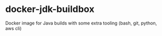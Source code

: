 # docker-jdk-buildbox
Docker image for Java builds with some extra tooling (bash, git, python, aws cli)
